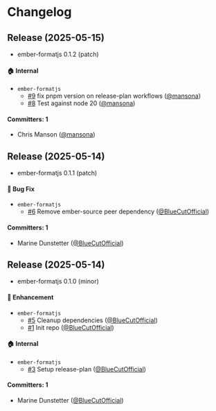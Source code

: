 # Changelog

## Release (2025-05-15)

* ember-formatjs 0.1.2 (patch)

#### :house: Internal
* `ember-formatjs`
  * [#9](https://github.com/mainmatter/ember-formatjs/pull/9) fix pnpm version on release-plan workflows ([@mansona](https://github.com/mansona))
  * [#8](https://github.com/mainmatter/ember-formatjs/pull/8) Test against node 20 ([@mansona](https://github.com/mansona))

#### Committers: 1
- Chris Manson ([@mansona](https://github.com/mansona))

## Release (2025-05-14)

* ember-formatjs 0.1.1 (patch)

#### :bug: Bug Fix
* `ember-formatjs`
  * [#6](https://github.com/mainmatter/ember-formatjs/pull/6) Remove ember-source peer dependency ([@BlueCutOfficial](https://github.com/BlueCutOfficial))

#### Committers: 1
- Marine Dunstetter ([@BlueCutOfficial](https://github.com/BlueCutOfficial))

## Release (2025-05-14)

* ember-formatjs 0.1.0 (minor)

#### :rocket: Enhancement
* `ember-formatjs`
  * [#5](https://github.com/mainmatter/ember-formatjs/pull/5) Cleanup dependencies ([@BlueCutOfficial](https://github.com/BlueCutOfficial))
  * [#1](https://github.com/mainmatter/ember-formatjs/pull/1) Init repo ([@BlueCutOfficial](https://github.com/BlueCutOfficial))

#### :house: Internal
* `ember-formatjs`
  * [#3](https://github.com/mainmatter/ember-formatjs/pull/3) Setup release-plan ([@BlueCutOfficial](https://github.com/BlueCutOfficial))

#### Committers: 1
- Marine Dunstetter ([@BlueCutOfficial](https://github.com/BlueCutOfficial))
